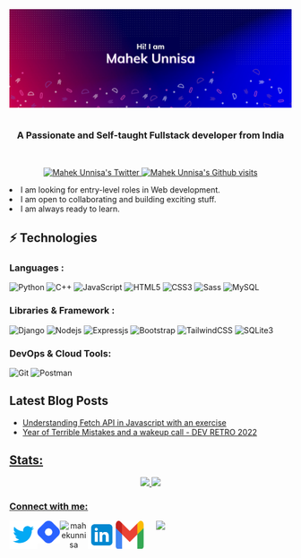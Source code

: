 <img align="center" src="https://github.com/MahekUnnisa/MahekUnnisa/blob/main/README%20Header.png"/>

# 

<h3 align="center">A Passionate and Self-taught Fullstack developer from India</h3>
<br/>
<p align="center">
  <a href="http://twitter.com/themahekunnisa">
    <img src="https://img.shields.io/twitter/follow/themahekunnisa?label=Twitter&logo=twitter&style=for-the-badge&color=darkblue" alt="Mahek Unnisa's Twitter"/>
  </a>
  <a href="http://github.com/MahekUnnisa">
    <img src="https://komarev.com/ghpvc/?username=mahekunnisa&label=GITHUB+ +VISITS&style=for-the-badge&color=ff69b4" alt="Mahek Unnisa's Github visits"/>
  </a>
</p>
<p align="center">
	<li>I am looking for entry-level roles in Web development.</li>
	<li>I am open to collaborating and building exciting stuff.</li>
	<li>I am always ready to learn.</li>
</p>

## ⚡ Technologies

### Languages :

![Python](https://img.shields.io/badge/-Python-blue?style=for-the-badge&logo=Python&logoColor=white)
![C++](https://img.shields.io/badge/-C++-00599C?style=for-the-badge&logo=C++)
![JavaScript](https://img.shields.io/badge/-JavaScript-EDD718?style=for-the-badge&logo=javascript&logoColor=white)
![HTML5](https://img.shields.io/badge/-HTML5-DD4B25?style=for-the-badge&logo=html5&logoColor=white)
![CSS3](https://img.shields.io/badge/-CSS3-3595CF?style=for-the-badge&logo=css3&logoColor=white)
![Sass](https://img.shields.io/badge/-sass-C76494?style=for-the-badge&logo=sass&logoColor=white)
![MySQL](https://img.shields.io/badge/-MySQL-EA8C10?style=for-the-badge&logo=mysql&logoColor=white)

### Libraries & Framework :

![Django](https://img.shields.io/badge/-Django-29A373?style=for-the-badge&logo=Django&logoColor=white)
![Nodejs](https://img.shields.io/badge/-Nodejs-67B73D?style=for-the-badge&logo=Node.js&logoColor=white)
![Expressjs](https://img.shields.io/badge/-Expressjs-grey?style=for-the-badge&logo=Node.js&logoColor=white)
![Bootstrap](https://img.shields.io/badge/-Bootstrap-563D7C?style=for-the-badge&logo=bootstrap&logoColor=white)
![TailwindCSS](https://img.shields.io/badge/-TailwindCSS-darkblue?style=for-the-badge&logo=TailwindCSS&logoColor=white)
![SQLite3](https://img.shields.io/badge/-SQLite3-87D5F1.svg?style=for-the-badge&logo=sqlite&logoColor=white)

### DevOps & Cloud Tools:

![Git](https://img.shields.io/badge/-Git-gray?style=for-the-badge&logo=git&logoColor=white)
![Postman](https://img.shields.io/badge/Postman-FF6C37?style=for-the-badge&logo=postman&logoColor=white)

## Latest Blog Posts

<ul align="left" width="48%">
<li><a href="https://mahekunnisa.hashnode.dev/fetch-api-in-javascript">Understanding Fetch API in Javascript with an exercise</li>
<li><a href="https://mahekunnisa.hashnode.dev/year-of-terrible-mistakes-dev-retro-2022">Year of Terrible Mistakes and a wakeup call - DEV RETRO 2022</li>
</ul>

## Stats:

<p align="center">
  <img width="48%" src="https://github-readme-stats.vercel.app/api?username=mahekunnisa&show_icons=true&theme=radical" />
  <img width="48%" src="https://github-readme-streak-stats.herokuapp.com/?user=mahekunnisa&theme=radical" />
</p>
<p align="center">
	<h3 align="left">Connect with me:</h3>
	<p align="center" width="48%">
		<a href="https://twitter.com/themahekunnisa" target="blank"><img align="left" src="https://github.com/MahekUnnisa/MahekUnnisa/blob/main/icons8-twitter.svg" alt="mahekunnisa" height="50" width="50" /></a>
		<a href="https://mahekunnisa.hashnode.dev" target="blank"><img align="left" src="https://github.com/MahekUnnisa/MahekUnnisa/blob/main/brand-icon.png" alt="mahekunnisa" height="40" width="40" /></a>
		<a href="https://dev.to/themahekunnisa" target="blank"><img align="left" src="https://d2fltix0v2e0sb.cloudfront.net/dev-rainbow.png" alt="mahekunnisa" height="50" width="50" /></a>
		<a href="https://linkedin.com/in/mahekunnisa" target="blank"><img align="left" src="https://github.com/MahekUnnisa/MahekUnnisa/blob/main/icons8-linkedin.svg" alt="mahekunnisa" height="50" width="50" /></a>
		<a href="mailto: mahekunnisa011@gmail.com" target="blank"><img align="left" src="https://github.com/MahekUnnisa/MahekUnnisa/blob/main/Gmail_Logo.svg" alt="mahekunnisa" height="50" width="50" /></a>
	</p>
<a href="https://github.com/mahekunnisa/github-readme-stats"><img align="right" width="48%" src="https://github-readme-stats.vercel.app/api/top-langs/?username=mahekunnisa&layout=compact&theme=radical&hide_border=true" /></a>
</p>


